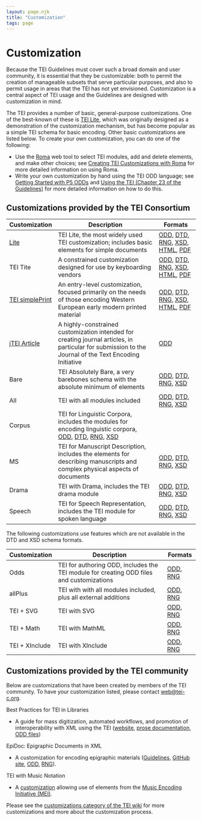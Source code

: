 ```yaml
---
layout: page.njk
title: "Customization"
tags: page
---
```

# Customization
Because the TEI Guidelines must cover such a broad domain and user community, it is essential that they be customizable: both to permit the creation of manageable subsets that serve particular purposes, and also to permit usage in areas that the TEI has not yet envisioned. Customization is a central aspect of TEI usage and the Guidelines are designed with customization in mind.

The TEI provides a number of basic, general-purpose customizations. One of the best-known of these is [TEI Lite](Lite/), which was originally designed as a demonstration of the customization mechanism, but has become popular as a simple TEI schema for basic encoding. Other basic customizations are listed below. To create your own customization, you can do one of the following:

* Use the [Roma](https://roma.tei-c.org) web tool to select TEI modules, add and delete elements, and make other choices; see [Creating TEI Customizations with Roma](https://tei-c.org/guidelines/customization/customizing-the-tei-with-roma/) for more detailed information on using Roma.
* Write your own customization by hand using the TEI ODD language; see [Getting Started with P5 ODDs](https://tei-c.org/guidelines/customization/getting-started-with-p5-odds/) and [Using the TEI (Chapter 23 of the Guidelines)](/release/doc/tei-p5-doc/en/html/USE.html) for more detailed information on how to do this.

## Customizations provided by the TEI Consortium

| Customization | Description | Formats |
| --- | --- | --- |
| [Lite](Lite/) | TEI Lite, the most widely used TEI customization; includes basic elements for simple documents | [ODD](../../release/xml/tei/custom/odd/tei_lite.odd), [DTD](../../release/xml/tei/custom/schema/dtd/tei_lite.dtd), [RNG](../../release/xml/tei/custom/schema/relaxng/tei_lite.rng), [XSD](../../release/xml/tei/custom/schema/xsd/tei_lite.xsd), [HTML](../../release/doc/tei-p5-exemplars/html/tei_lite.doc.html), [PDF](../../release/doc/tei-p5-exemplars/pdf/tei_lite.doc.pdf)  |
| TEI Tite | A constrained customization designed for use by keyboarding vendors | [ODD](../../release/xml/tei/custom/odd/tei_tite.odd), [DTD](../../release/xml/tei/custom/schema/dtd/tei_tite.dtd), [RNG](../../release/xml/tei/custom/schema/relaxng/tei_tite.rng), [XSD](../../release/xml/tei/custom/schema/xsd/tei_tite.xsd), [HTML](../../release/doc/tei-p5-exemplars/html/tei_tite.doc.html), [PDF](../../release/doc/tei-p5-exemplars/pdf/tei_tite.doc.pdf)  |
| [TEI simplePrint](../../release/doc/tei-p5-exemplars/html/tei_simplePrint.doc.html) | An entry-level customization, focused primarily on the needs of those encoding Western European early modern printed material | [ODD](../../release/xml/tei/custom/odd/tei_simplePrint.odd), [DTD](../../release/xml/tei/custom/schema/dtd/tei_simplePrint.dtd), [RNG](../../release/xml/tei/custom/schema/relaxng/tei_simplePrint.rng), [XSD](../../release/xml/tei/custom/schema/xsd/tei_simplePrint.xsd), [HTML](../../release/doc/tei-p5-exemplars/html/tei_simplePrint.doc.html), [PDF](../../release/doc/tei-p5-exemplars/pdf/tei_simplePrint.doc.pdf)  |
| [jTEI Article](jTEI/) | A highly-constrained customization intended for creating journal articles, in particular for submission to the Journal of the Text Encoding Initiative | [ODD](../../release/xml/tei/custom/odd/tei_jtei.odd) |  | [RNG](../../release/xml/tei/custom/schema/relaxng/tei_jtei.rng) | [XSD](../../release/xml/tei/custom/schema/xsd/tei_jtei.xsd) | [HTML](../../release/doc/tei-p5-exemplars/html/tei_jtei.doc.html) | [PDF](../../release/doc/tei-p5-exemplars/pdf/tei_jtei.doc.pdf)  |
| Bare | TEI Absolutely Bare, a very barebones schema with the absolute minimum of elements | [ODD](../../release/xml/tei/custom/odd/tei_bare.odd), [DTD](../../release/xml/tei/custom/schema/dtd/tei_bare.dtd), [RNG](../../release/xml/tei/custom/schema/relaxng/tei_bare.rng), [XSD](../../release/xml/tei/custom/schema/xsd/tei_bare.xsd) |
| All | TEI with all modules included | [ODD](../../release/xml/tei/custom/odd/tei_all.odd), [DTD](../../release/xml/tei/custom/schema/dtd/tei_all.dtd), [RNG](../../release/xml/tei/custom/schema/relaxng/tei_all.rng), [XSD](../../release/xml/tei/custom/schema/xsd/tei_all.xsd) |
| Corpus | TEI for Linguistic Corpora, includes the modules for encoding linguistic corpora, [ODD](../../release/xml/tei/custom/odd/tei_corpus.odd), [DTD](../../release/xml/tei/custom/schema/dtd/tei_corpus.dtd), [RNG](../../release/xml/tei/custom/schema/relaxng/tei_corpus.rng), [XSD](../../release/xml/tei/custom/schema/xsd/tei_corpus.xsd) |
| MS | TEI for Manuscript Description, includes the elements for describing manuscripts and complex physical aspects of documents | [ODD](../../release/xml/tei/custom/odd/tei_ms.odd), [DTD](../../release/xml/tei/custom/schema/dtd/tei_ms.dtd), [RNG](../../release/xml/tei/custom/schema/relaxng/tei_ms.rng), [XSD](../../release/xml/tei/custom/schema/xsd/tei_ms.xsd) |
| Drama | TEI with Drama, includes the TEI drama module | [ODD](../../release/xml/tei/custom/odd/tei_drama.odd), [DTD](../../release/xml/tei/custom/schema/dtd/tei_drama.dtd), [RNG](../../release/xml/tei/custom/schema/relaxng/tei_drama.rng), [XSD](../../release/xml/tei/custom/schema/xsd/tei_drama.xsd) |
| Speech | TEI for Speech Representation, includes the TEI module for spoken language | [ODD](../../release/xml/tei/custom/odd/tei_speech.odd), [DTD](../../release/xml/tei/custom/schema/dtd/tei_speech.dtd), [RNG](../../release/xml/tei/custom/schema/relaxng/tei_speech.rng), [XSD](../../release/xml/tei/custom/schema/xsd/tei_speech.xsd) |

The following customizations use features which are not available in the DTD and XSD schema formats.

| Customization | Description | Formats |
| --- | --- | --- |
| Odds | TEI for authoring ODD, includes the TEI module for creating ODD files and customizations | [ODD](../../release/xml/tei/custom/odd/tei_odds.odd), [RNG](../../release/xml/tei/custom/schema/relaxng/tei_odds.rng) |
| allPlus | TEI with with all modules included, plus all external additions | [ODD](../../release/xml/tei/custom/odd/tei_allPlus.odd), [RNG](../../release/xml/tei/custom/schema/relaxng/tei_allPlus.rng) |
| TEI + SVG | TEI with SVG | [ODD](../../release/xml/tei/custom/odd/tei_svg.odd), [RNG](../../release/xml/tei/custom/schema/relaxng/tei_svg.rng) |
| TEI + Math | TEI with MathML | [ODD](../../release/xml/tei/custom/odd/tei_math.odd), [RNG](../../release/xml/tei/custom/schema/relaxng/tei_math.rng) |
| TEI + XInclude | TEI with XInclude | [ODD](../../release/xml/tei/custom/odd/tei_xinclude.odd), [RNG](../../release/xml/tei/custom/schema/relaxng/tei_xinclude.rng) |


## Customizations provided by the TEI community

Below are customizations that have been created by members of the TEI community.
To have your customization listed, please contact [web@tei-c.org](mailto:web@tei-c.org).

Best Practices for TEI in Libraries

* A guide for mass digitization, automated workflows, and promotion of interoperability with XML using the TEI ([website](http://purl.oclc.org/NET/teiinlibraries), [prose documentation](/extra/teiinlibraries/4.0.0/bptl-driver.html), [ODD files](https://github.com/sydb/TEI-in-Libraries))

EpiDoc: Epigraphic Documents in XML

* A customization for encoding epigraphic materials ([Guidelines](https://epidoc.stoa.org/gl/latest/), [GitHub site](https://github.com/EpiDoc/Source), [ODD](https://epidoc.stoa.org/schema/latest/tei-epidoc.xml), [RNG](https://epidoc.stoa.org/schema/latest/tei-epidoc.rng)).

TEI with Music Notation

* A [customization](https://github.com/music-encoding/music-encoding/tree/develop/source/modules) allowing use of elements from the [Music Encoding Initiative (MEI)](http://music-encoding.org/).

Please see the [customizations category of the TEI wiki](https://wiki.tei-c.org/index.php/Category:Customization) for more customizations and more about the customization process.
